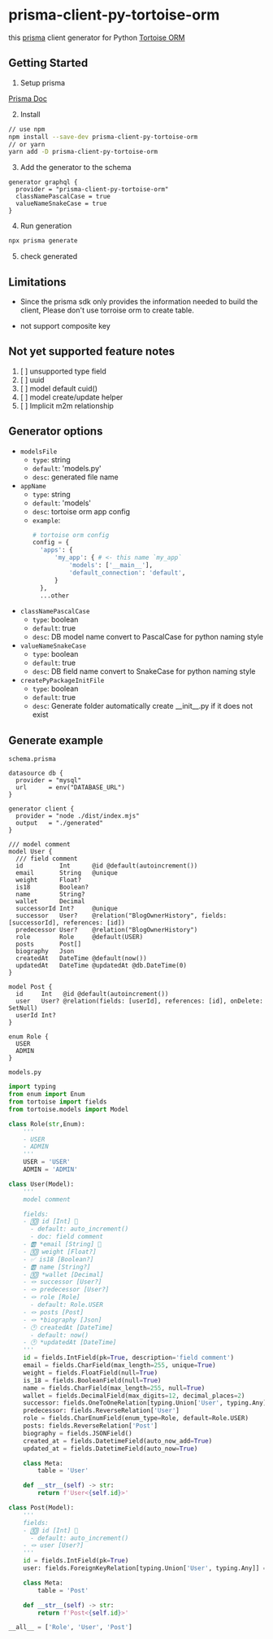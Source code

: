 # prisma-client-py-tortoise-orm

this [prisma](https://github.com/prisma/prisma) client generator for Python [Tortoise ORM](https://github.com/tortoise/tortoise-orm)

## Getting Started

1. Setup prisma

[Prisma Doc](https://www.prisma.io/docs/getting-started)

2. Install

```bash
// use npm
npm install --save-dev prisma-client-py-tortoise-orm
// or yarn
yarn add -D prisma-client-py-tortoise-orm
```

3. Add the generator to the schema

```prisma
generator graphql {
  provider = "prisma-client-py-tortoise-orm"
  classNamePascalCase = true
  valueNameSnakeCase = true
}
```

4. Run generation

```bash
npx prisma generate
```

5. check generated

## Limitations

- Since the prisma sdk only provides the information needed to build the client, Please don't use torroise orm to create table.

- not support composite key

## Not yet supported feature notes

1. [ ] unsupported type field
2. [ ] uuid
3. [ ] model default cuid()
4. [ ] model create/update helper
5. [ ] Implicit m2m relationship

## Generator options

- `modelsFile`
  - `type`: string
  - `default`: 'models.py'
  - `desc`: generated file name
- `appName`
  - `type`: string
  - `default`: 'models'
  - `desc`: tortoise orm app config
  - `example`:
    ```py
    # tortoise orm config
    config = {
      'apps': {
          'my_app': { # <- this name `my_app`
              'models': ['__main__'],
              'default_connection': 'default',
          }
      },
      ...other
    ```
- `classNamePascalCase`
  - `type`: boolean
  - `default`: true
  - `desc`: DB model name convert to PascalCase for python naming style
- `valueNameSnakeCase`
  - `type`: boolean
  - `default`: true
  - `desc`: DB field name convert to SnakeCase for python naming style
- `createPyPackageInitFile`
  - `type`: boolean
  - `default`: true
  - `desc`: Generate folder automatically create \_\_init\_\_.py if it does not exist

## Generate example

`schema.prisma`

```prisma
datasource db {
  provider = "mysql"
  url      = env("DATABASE_URL")
}

generator client {
  provider = "node ./dist/index.mjs"
  output   = "./generated"
}

/// model comment
model User {
  /// field comment
  id          Int      @id @default(autoincrement())
  email       String   @unique
  weight      Float?
  is18        Boolean?
  name        String?
  wallet      Decimal
  successorId Int?     @unique
  successor   User?    @relation("BlogOwnerHistory", fields: [successorId], references: [id])
  predecessor User?    @relation("BlogOwnerHistory")
  role        Role     @default(USER)
  posts       Post[]
  biography   Json
  createdAt   DateTime @default(now())
  updatedAt   DateTime @updatedAt @db.DateTime(0)
}

model Post {
  id     Int   @id @default(autoincrement())
  user   User? @relation(fields: [userId], references: [id], onDelete: SetNull)
  userId Int?
}

enum Role {
  USER
  ADMIN
}
```

`models.py`

```py
import typing
from enum import Enum
from tortoise import fields
from tortoise.models import Model

class Role(str,Enum):
    '''
    - USER
    - ADMIN
    '''
    USER = 'USER'
    ADMIN = 'ADMIN'

class User(Model):
    '''
    model comment

    fields:
    - 🔟 id [Int] 🔑
      - default: auto_increment()
      - doc: field comment
    - 🆎 *email [String] 📌
    - 🔟 weight [Float?]
    - ✅ is18 [Boolean?]
    - 🆎 name [String?]
    - 🔟 *wallet [Decimal]
    - 🪢 successor [User?]
    - 🪢 predecessor [User?]
    - 🪢 role [Role]
      - default: Role.USER
    - 🪢 posts [Post]
    - 🪢 *biography [Json]
    - 🕑 createdAt [DateTime]
      - default: now()
    - 🕑 *updatedAt [DateTime]
    '''
    id = fields.IntField(pk=True, description='field comment')
    email = fields.CharField(max_length=255, unique=True)
    weight = fields.FloatField(null=True)
    is_18 = fields.BooleanField(null=True)
    name = fields.CharField(max_length=255, null=True)
    wallet = fields.DecimalField(max_digits=12, decimal_places=2)
    successor: fields.OneToOneRelation[typing.Union['User', typing.Any]] = fields.OneToOneField(source_field='successorId', model_name='models.User', to_field='id', related_name='user_successor', null=True)
    predecessor: fields.ReverseRelation['User']
    role = fields.CharEnumField(enum_type=Role, default=Role.USER)
    posts: fields.ReverseRelation['Post']
    biography = fields.JSONField()
    created_at = fields.DatetimeField(auto_now_add=True)
    updated_at = fields.DatetimeField(auto_now=True)

    class Meta:
        table = 'User'

    def __str__(self) -> str:
        return f'User<{self.id}>'

class Post(Model):
    '''
    fields:
    - 🔟 id [Int] 🔑
      - default: auto_increment()
    - 🪢 user [User?]
    '''
    id = fields.IntField(pk=True)
    user: fields.ForeignKeyRelation[typing.Union['User', typing.Any]] = fields.ForeignKeyField(source_field='userId', model_name='models.User', to_field='id', related_name='post_user', on_delete=fields.SET_NULL, null=True)

    class Meta:
        table = 'Post'

    def __str__(self) -> str:
        return f'Post<{self.id}>'

__all__ = ['Role', 'User', 'Post']
```
